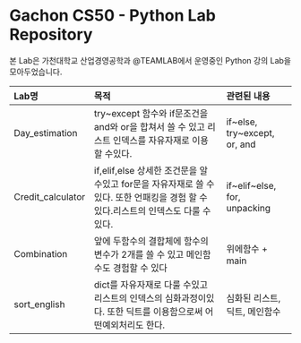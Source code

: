 # Gachon CS50 - Python Lab Repository
본 Lab은 가천대학교 산업경영공학과 @TEAMLAB에서 운영중인 Python 강의 Lab을 모아두었습니다.

| Lab명             | 목적                                                                                                                              | 관련된 내용                           |
|:------------------|:----------------------------------------------------------------------------------------------------------------------------------|:-------------------------------------|
| Day_estimation    |    try~except 함수와 if문조건을 and와 or을 합쳐서 쓸 수 있고 리스트 인덱스를 자유자재로 이용 할 수있다.                               | if~else, try~except, or, and         |
| Credit_calculator |    if,elif,else 상세한 조건문을 알 수있고 for문을 자유자재로 쓸 수 있다. 또한 언패킹을 경험 할 수 있다.리스트의 인덱스도 다룰 수 있다. | if~elif~else, for, unpacking         |
| Combination       |    앞에 두함수의 결합체에 함수의 변수가 2개를 쓸 수 있고 메인함수도 경험할 수 있다                                                    | 위에함수 + main                      |
| sort_english      |    dict를 자유자재로 다룰 수있고 리스트의 인덱스의 심화과정이있다. 또한 딕트를 이용함으로써 어떤예외처리도 한다.                        | 심화된 리스트, 딕트, 메인함수        |
